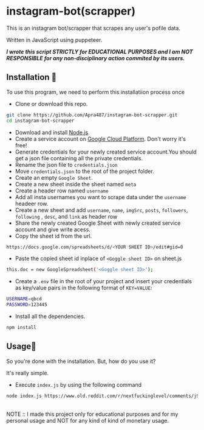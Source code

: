 # instagram-bot(scrapper)

This is an instagram bot/scrapper that scrapes any user's pofile data.

Written in JavaScript using puppeteer.

_**I wrote this script STRICTLY for EDUCATIONAL PURPOSES and I am NOT RESPONSIBLE for any **non-disciplinary** action commited by its users.**_

## Installation 🚀

To use this program, we need to perform this installatiion process once

-   Clone or download this repo.

```bash
git clone https://github.com/Apra487/instagram-bot-scrapper.git
cd instagram-bot-scrapper
```

-   Download and install [Node.js](https://nodejs.org/en/)
-   Create a service account on [Google Cloud Platform](https://cloud.google.com/gcp/). Don't worry it's free!
-   Generate credentials for your newly created service account.You should get a json file containing all the private credentials.
-   Rename the json file to `credentials.json`
-   Move `credentials.json` to the root of the project folder.
-   Create an empty `Google Sheet`.
-   Create a new sheet inside the sheet named ```meta```
-   Create a header row named ```username```
-   Add all insta usernames you want to scrape data under the ```username``` headeer row.
-   Create a new sheet and add ```username```, ```name```, ```imgSrc```, ```posts```, ```followers```, ```following``` , ```desc```, and ```link``` as header row
-   Share the newly created Google Sheet with newly created service account and give write acess.
-   Copy the sheet id from the url.

```bash
https://docs.google.com/spreadsheets/d/<YOUR SHEET ID>/edit#gid=0
```

-   Paste the copied sheet id inplace of `<Goggle sheet ID>` on sheet.js

```bash
this.doc = new GoogleSpreadsheet('<Goggle sheet ID>');
```

-   Create a `.env` file in the root of your project and insert your credentials as key/value pairs in the following format of `KEY=VALUE`:

```sh
USERNAME=qbcd
PASSWORD=123445
```

-   Install all the dependencies.

```bash
npm install
```

## Usage🚀

So you're done with the installation. But, how do you use it?

It's really simple.

-   Execute `index.js` by using the following command

```bash
node index.js https://www.old.reddit.com/r/nextfuckinglevel/comments/j90u9d/this_happened_today_in_new_zealand_no_social/
```

<br>
NOTE :: I made this project only for educational purposes and for my personal usage and NOT for any kind of kind of monetary usage.




